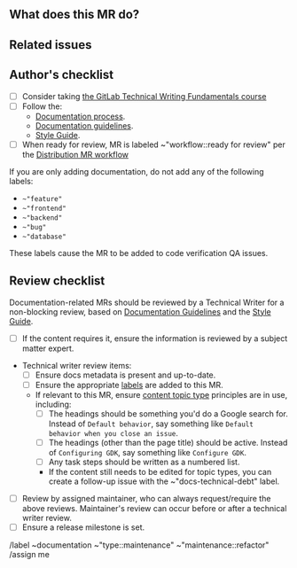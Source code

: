 ## What does this MR do?

<!-- Briefly describe what this MR is about. -->

## Related issues

<!-- Link related issues below. -->

## Author's checklist

- [ ] Consider taking [the GitLab Technical Writing Fundamentals course](https://gitlab.edcast.com/pathways/ECL-02528ee2-c334-4e16-abf3-e9d8b8260de4)
- [ ] Follow the:
  - [Documentation process](https://docs.gitlab.com/ee/development/documentation/workflow.html).
  - [Documentation guidelines](https://docs.gitlab.com/ee/development/documentation/).
  - [Style Guide](https://docs.gitlab.com/ee/development/documentation/styleguide/).
- [ ] When ready for review, MR is labeled ~"workflow::ready for review" per the [Distribution MR workflow](https://handbook.gitlab.com/handbook/engineering/infrastructure/core-platform/systems/distribution/merge_requests/)

If you are only adding documentation, do not add any of the following labels:

- `~"feature"`
- `~"frontend"`
- `~"backend"`
- `~"bug"`
- `~"database"`

These labels cause the MR to be added to code verification QA issues.

## Review checklist

Documentation-related MRs should be reviewed by a Technical Writer for a non-blocking review, based on [Documentation Guidelines](https://docs.gitlab.com/ee/development/documentation/) and the [Style Guide](https://docs.gitlab.com/ee/development/documentation/styleguide/).

- [ ] If the content requires it, ensure the information is reviewed by a subject matter expert.
- Technical writer review items:
  - [ ] Ensure docs metadata is present and up-to-date.
  - [ ] Ensure the appropriate [labels](https://docs.gitlab.com/development/documentation/workflow/#labels) are added to this MR.
  - If relevant to this MR, ensure [content topic type](https://docs.gitlab.com/ee/development/documentation/structure.html) principles are in use, including:
    - [ ] The headings should be something you'd do a Google search for. Instead of `Default behavior`, say something like `Default behavior when you close an issue`.
    - [ ] The headings (other than the page title) should be active. Instead of `Configuring GDK`, say something like `Configure GDK`.
    - [ ] Any task steps should be written as a numbered list.
    - If the content still needs to be edited for topic types, you can create a follow-up issue with the ~"docs-technical-debt" label.
- [ ] Review by assigned maintainer, who can always request/require the above reviews. Maintainer's review can occur before or after a technical writer review.
- [ ] Ensure a release milestone is set.

/label ~documentation ~"type::maintenance" ~"maintenance::refactor"
/assign me
